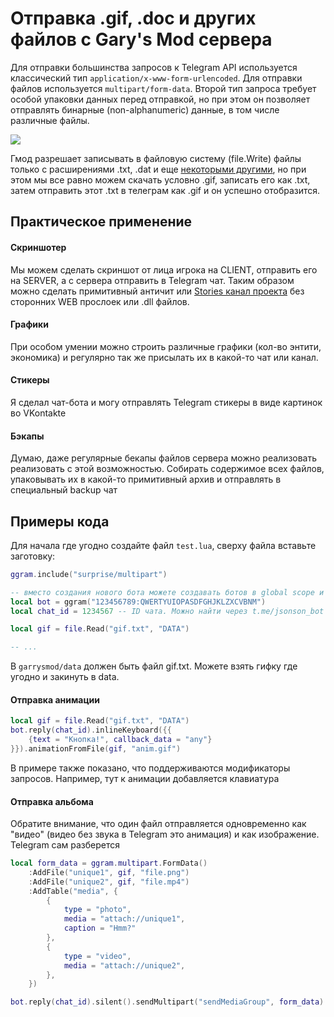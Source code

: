 # Отправка .gif, .doc и других файлов с Gary's Mod сервера

Для отправки большинства запросов к Telegram API используется классический тип `application/x-www-form-urlencoded`. Для отправки файлов используется `multipart/form-data`. Второй тип запроса требует особой упаковки данных перед отправкой, но при этом он позволяет отправлять бинарные (non-alphanumeric) данные, в том числе различные файлы.

![](https://img.qweqwe.ovh/1633308905956.png)

Гмод разрешает записывать в файловую систему (file.Write) файлы только с расширениями .txt, .dat и еще [некоторыми другими](https://wiki.facepunch.com/gmod/file.Write), но при этом мы все равно можем скачать условно .gif, записать его как .txt, затем отправить этот .txt в телеграм как .gif и он успешно отобразится.

## Практическое применение

#### Скриншотер
Мы можем сделать скриншот от лица игрока на CLIENT, отправить его на SERVER, а с сервера отправить в Telegram чат. Таким образом можно сделать примитивный античит или [Stories канал проекта](https://t.me/trigon_stories) без сторонних WEB прослоек или .dll файлов.

#### Графики
При особом умении можно строить различные графики (кол-во энтити, экономика) и регулярно так же присылать их в какой-то чат или канал.

#### Стикеры
Я сделал чат-бота и могу отправлять Telegram стикеры в виде картинок во VKontakte

#### Бэкапы
Думаю, даже регулярные бекапы файлов сервера можно реализовать реализовать с этой возможностью. Собирать содержимое всех файлов, упаковывать их в какой-то примитивный архив и отправлять в специальный backup чат


## Примеры кода

Для начала где угодно создайте файл `test.lua`, сверху файла вставьте заготовку:

```lua
ggram.include("surprise/multipart")

-- вместо создания нового бота можете создавать ботов в global scope и переимспользовать их
local bot = ggram("123456789:QWERTYUIOPASDFGHJKLZXCVBNM")
local chat_id = 1234567 -- ID чата. Можно найти через t.me/jsonson_bot

local gif = file.Read("gif.txt", "DATA")

-- ...
```

В `garrysmod/data` должен быть файл gif.txt. Можете взять гифку где угодно и закинуть в data.


#### Отправка анимации

```lua
local gif = file.Read("gif.txt", "DATA")
bot.reply(chat_id).inlineKeyboard({{
	{text = "Кнопка!", callback_data = "any"}
}}).animationFromFile(gif, "anim.gif")
```

В примере также показано, что поддерживаются модификаторы запросов. Например, тут к анимации добавляется клавиатура


#### Отправка альбома

Обратите внимание, что один файл отправляется одновременно как "видео" (видео без звука в Telegram это анимация) и как изображение. Telegram сам разберется

```lua
local form_data = ggram.multipart.FormData()
	:AddFile("unique1", gif, "file.png")
	:AddFile("unique2", gif, "file.mp4")
	:AddTable("media", {
		{
			type = "photo",
			media = "attach://unique1",
			caption = "Hmm?"
		},
		{
			type = "video",
			media = "attach://unique2",
		},
	})

bot.reply(chat_id).silent().sendMultipart("sendMediaGroup", form_data)
```
